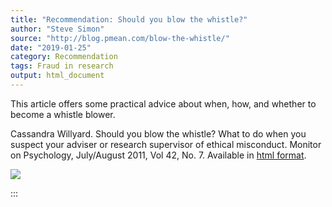 ```yaml
---
title: "Recommendation: Should you blow the whistle?"
author: "Steve Simon"
source: "http://blog.pmean.com/blow-the-whistle/"
date: "2019-01-25"
category: Recommendation
tags: Fraud in research
output: html_document
---
```


This article offers some practical advice about when, how, and whether
to become a whistle blower.

<!---More--->

Cassandra Willyard. Should you blow the whistle? What to do when you
suspect your adviser or research supervisor of ethical misconduct.
Monitor on Psychology, July/August 2011, Vol 42, No. 7. Available in
[html
format](https://www.apa.org/monitor/2011/07-08/graduate-misconduct.aspx).

![](../../images/blow-the-whistle01.png)


:::

